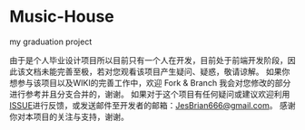 # Music-House
my graduation project

由于是个人毕业设计项目所以目前只有一个人在开发，目前处于前端开发阶段，因此该文档未能完善至极，若对您观看该项目产生疑问、疑惑，敬请谅解。
如果你想参与该项目以及WIKI的完善工作中，欢迎 Fork & Branch 我会对您修改的部分进行参考并且分支合并的，谢谢。
如果对于这个项目有任何疑问或建议欢迎利用<a href="https://github.com/JesBrian/Music-House/issues/new">ISSUE</a>进行反馈，或发送邮件至开发者的邮箱：JesBrian666@gmail.com。
感谢你对本项目的关注与支持，谢谢。

